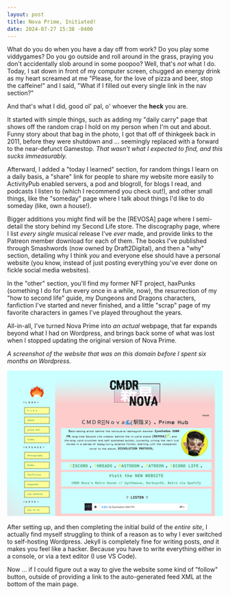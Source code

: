 ```yaml
---
layout: post
title: Nova Prime, Initiated!
date: 2024-07-27 15:38 -0400
---
```

What do you do when you have a day off from work? Do you play some viddygames? Do you go outside and roll around in the grass, praying you don't accidentally slob around in some poopoo? Well, that's *not* what I do. Today, I sat down in front of my computer screen, chugged an energy drink as my heart screamed at me "Please, for the love of pizza and beer, stop the caffeine!" and I said, "What if I filled out every single link in the nav section?"

And that's what I did, good ol' pal, o' whoever the **heck** you are.

It started with simple things, such as adding my "daily carry" page that shows off the random crap I hold on my person when I'm out and about. Funny story about that bag in the photo, I got that off of thinkgeek back in 2011, before they were shutdown and ... seemingly replaced with a forward to the near-defunct Gamestop. *That wasn't what I expected to find, and this sucks immeasurably.*

Afterward, I added a "today I learned" section, for random things I learn on a daily basis, a "share" link for people to share my website more easily to ActivityPub enabled servers, a pod and blogroll, for blogs I read, and podcasts I listen to (which I recommend you check out!), and other small things, like the "someday" page where I talk about things I'd like to do someday (like, own a house!).

Bigger additions you might find will be the [REVOSA] page where I semi-detail the story behind my Second Life store. The discography page, where I list *every single* musical release I've *ever* made, and provide links to the Patreon member download for each of them. The books I've published through Smashwords (now owned by Draft2Digital), and then a "why" section, detailing why I think *you* and everyone else should have a personal website (you know, instead of just posting everything you've ever done on fickle social media websites).

In the "other" section, you'll find my former NFT project, haxPunks (something I do for fun every once in a while, now), the resurrection of my "how to second life" guide, my Dungeons and Dragons characters, fanfiction I've started and never finished, and a little "scrap" page of my favorite characters in games I've played throughout the years.

All-in-all, I've turned Nova Prime into *an actual* webpage, that far expands beyond what I had on Wordpress, and brings back some of what was lost when I stopped updating the original version of Nova Prime.

*A screenshot of the website that was on this domain before I spent six months on Wordpress.*

![a screenshot of the blue and pink, original version of Nova Prime](/img/prime_1.png)

After setting up, and then completing the initial build of the *entire site*, I actually find myself struggling to think of a reason as to why I ever switched to self-hosting Wordpress. Jekyll is completely fine for writing posts, *and* it makes you feel like a hacker. Because you have to write everything either in a console, or via a text editor (I use VS Code).

Now ... if I could figure out a way to give the website some kind of "follow" button, outside of providing a link to the auto-generated feed XML at the bottom of the main page.